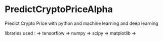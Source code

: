 # PredictCryptoPriceAlpha
Predict Crypto Price with python and machine learning and deep learning

libraries used :
    => tensorflow
    => numpy
    => scipy
    => matplotlib
    => 
